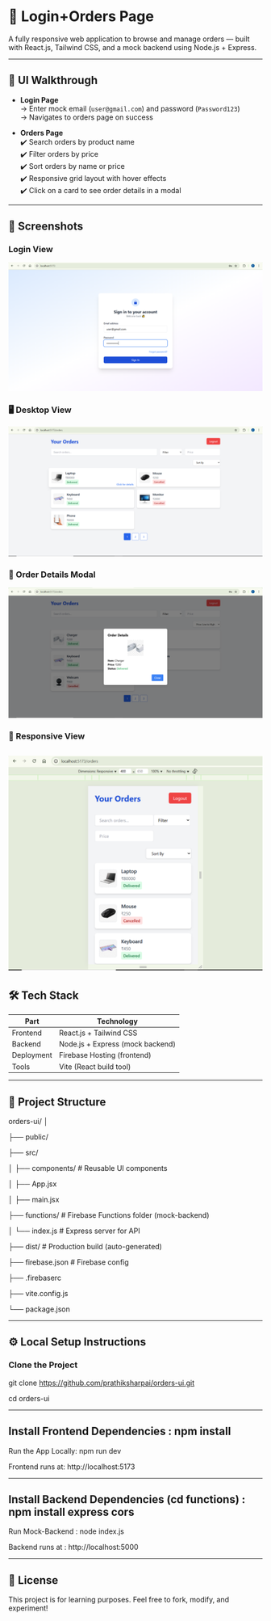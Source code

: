 # 🛒 Login+Orders Page 

A fully responsive web application to browse and manage orders — built with React.js, Tailwind CSS, and a mock backend using Node.js + Express.

---


## 📸 UI Walkthrough

- **Login Page**  
  → Enter mock email (`user@gmail.com`) and password (`Password123`)  
  → Navigates to orders page on success

- **Orders Page**  
  ✔️ Search orders by product name  
  ✔️ Filter orders by price  
  ✔️ Sort orders by name or price  
  ✔️ Responsive grid layout with hover effects  
  ✔️ Click on a card to see order details in a modal  
---
## 📸 Screenshots

### Login View
![Login Page](./screenshots/login.png)

### 🖥️ Desktop View
![Orders Page](./screenshots/orders-desktop.png)

### 🧾 Order Details Modal
![Order Modal](./screenshots/order-details.png)

### 📱 Responsive View
![Mobile Responsive](./screenshots/orders-mobile.png)
---

## 🛠️ Tech Stack

| Part         | Technology               |
|--------------|---------------------------|
| Frontend     | React.js + Tailwind CSS   |
| Backend      | Node.js + Express (mock backend) |
| Deployment   | Firebase Hosting (frontend) |
| Tools        | Vite (React build tool)   |

---

## 📁 Project Structure
orders-ui/
│

├── public/

├── src/

│ ├── components/ # Reusable UI components

│ ├── App.jsx

│ ├── main.jsx

├── functions/ # Firebase Functions folder (mock-backend)

│ └── index.js # Express server for API

├── dist/ # Production build (auto-generated)

├── firebase.json # Firebase config

├── .firebaserc

├── vite.config.js

└── package.json

---

## ⚙️ Local Setup Instructions

### Clone the Project

git clone https://github.com/prathiksharpai/orders-ui.git

cd orders-ui

---
## Install Frontend Dependencies : npm install

Run the App Locally: npm run dev

Frontend runs at: http://localhost:5173

---
## Install Backend Dependencies (cd functions) : npm install express cors

Run Mock-Backend : node index.js

Backend runs at : http://localhost:5000


---

## 🧾 License
This project is for learning purposes. Feel free to fork, modify, and experiment!



